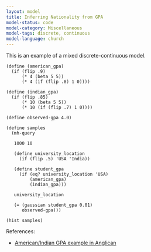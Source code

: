 ```yaml
---
layout: model
title: Inferring Nationality from GPA
model-status: code
model-category: Miscellaneous
model-tags: discrete, continuous
model-language: church
---
```


This is an example of a mixed discrete-continuous model.

    (define (american_gpa) 
      (if (flip .9) 
          (* 4 (beta 5 5)) 
          (* 4 (if (flip .8) 1 0))))
    
    (define (indian_gpa)
      (if (flip .85) 
          (* 10 (beta 5 5)) 
          (* 10 (if (flip .7) 1 0))))
    
    (define observed-gpa 4.0)
    
    (define samples
      (mh-query 
    
       1000 10
    
       (define university_location 
         (if (flip .5) 'USA 'India))
    
       (define student_gpa 
         (if (eq? university_location 'USA) 
             (american_gpa) 
             (indian_gpa)))
    
       university_location
    
       (= (gaussian student_gpa 0.01) 
          observed-gpa)))
    
    (hist samples)
    
References:

- [American/Indian GPA example in Anglican](http://www.robots.ox.ac.uk/~fwood/anglican/examples/american_indian_gpa/)
